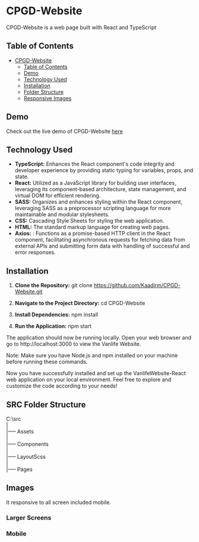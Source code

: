 # CPGD-Website

CPGD-Website is a web page built with React and TypeScript



## Table of Contents

- [CPGD-Website](#vanlifewebsite-react)
  - [Table of Contents](#table-of-contents)
  - [Demo](#demo)
  - [Technology Used](#technology-used)
  - [Installation](#installation)
  - [Folder Structure](#src-folder-structure)
  - [Responsive Images](#images)


## Demo

Check out the live demo of CPGD-Website [here](https://kaadirm.github.io/CPGD-Website/)

## Technology Used

- **TypeScript:** Enhances the React component's code integrity and developer experience by providing static typing for variables, props, and state.
- **React:** Utilized as a JavaScript library for building user interfaces, leveraging its component-based architecture, state management, and virtual DOM for efficient rendering.
- **SASS:** Organizes and enhances styling within the React component, leveraging SASS as a preprocessor scripting language for more maintainable and modular stylesheets.
- **CSS:** Cascading Style Sheets for styling the web application.
- **HTML:** The standard markup language for creating web pages.
- **Axios:** : Functions as a promise-based HTTP client in the React component, facilitating asynchronous requests for fetching data from external APIs and submitting form data with handling of successful and error responses.

## Installation

1. **Clone the Repository:**
   git clone https://github.com/Kaadirm/CPGD-Website.git

2. **Navigate to the Project Directory:**
  cd CPGD-Website

3. **Install Dependencies:**
  npm install 

4. **Run the Application:**
  npm start

The application should now be running locally. Open your web browser and go to http://localhost:3000 to view the Vanlife Website.

Note: Make sure you have Node.js and npm installed on your machine before running these commands.

Now you have successfully installed and set up the VanlifeWebsite-React web application on your local environment. Feel free to explore and customize the code according to your needs!


## SRC Folder Structure

C:\src <br/>
| <br />
|––– Assets <br />
|<br />
|––– Components <br />
| <br />
|––– LayoutScss <br />
|<br />
|––– Pages 

## Images

It responsive to all screen included mobile.

### Larger Screens



### Mobile






